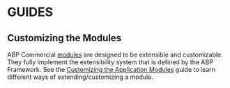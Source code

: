 <style>
  @import url('https://fonts.googleapis.com/css2?family=Lexend:wght@100;300;400;500;600;700;800;900&family=Poppins:wght@100;200;300;400;500;600;700;800;900&display=swap');
</style>
GUIDES
======

Customizing the Modules
-----------------------

ABP Commercial [modules](https://docs.abp.io/en/commercial/7.2/modules/index) are designed to be extensible and customizable. They fully implement the extensibility system that is defined by the ABP Framework. See the [Customizing the Application Modules](https://docs.abp.io/en/abp/latest/Customizing-Application-Modules-Guide) guide to learn different ways of extending/customizing a module.
